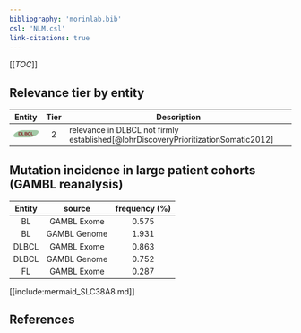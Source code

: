 ```yaml
---
bibliography: 'morinlab.bib'
csl: 'NLM.csl'
link-citations: true
---
```


[[_TOC_]]




## Relevance tier by entity

|Entity|Tier|Description|
|:------:|:----:|--------------------------------------|
|![DLBCL](images/icons/DLBCL_tier2.png)|2|relevance in DLBCL not firmly established[@lohrDiscoveryPrioritizationSomatic2012]|


## Mutation incidence in large patient cohorts (GAMBL reanalysis)

|Entity|source |frequency (%)|
|:------:|:----:|:----:|
|BL|GAMBL Exome |0.575 |
|BL|GAMBL Genome |1.931 |
|DLBCL|GAMBL Exome |0.863 |
|DLBCL|GAMBL Genome |0.752 |
|FL|GAMBL Exome |0.287 |


[[include:mermaid_SLC38A8.md]]

## References


